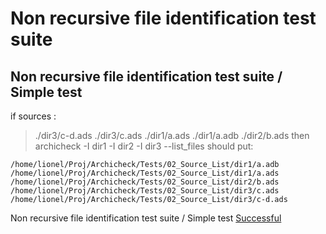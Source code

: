 
# Non recursive file identification test suite



##  Non recursive file identification test suite / Simple test


  if sources :
  > ./dir3/c-d.ads
  > ./dir3/c.ads
  > ./dir1/a.ads
  > ./dir1/a.adb
  > ./dir2/b.ads
  then
  > archicheck -I dir1 -I dir2 -I dir3 --list_files
  should put:
```
/home/lionel/Proj/Archicheck/Tests/02_Source_List/dir1/a.adb
/home/lionel/Proj/Archicheck/Tests/02_Source_List/dir1/a.ads
/home/lionel/Proj/Archicheck/Tests/02_Source_List/dir2/b.ads
/home/lionel/Proj/Archicheck/Tests/02_Source_List/dir3/c.ads
/home/lionel/Proj/Archicheck/Tests/02_Source_List/dir3/c-d.ads
```


 Non recursive file identification test suite / Simple test [Successful]("tests-status#successful")

